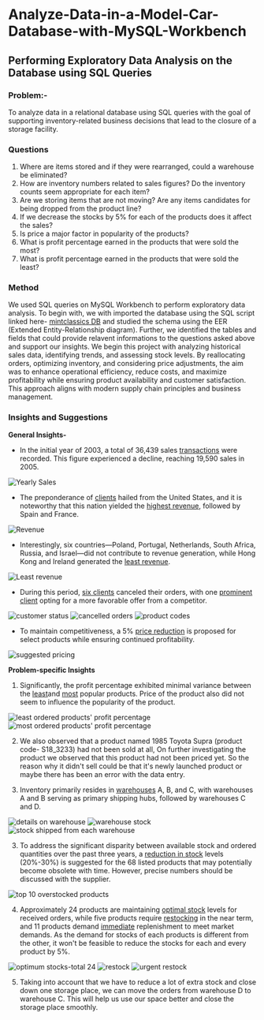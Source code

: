 # Analyze-Data-in-a-Model-Car-Database-with-MySQL-Workbench
## Performing Exploratory Data Analysis on the Database using SQL Queries
### Problem:-
To analyze data in a relational database using SQL queries with the goal of supporting inventory-related business decisions that lead to the closure of a storage facility.
### Questions 

1) Where are items stored and if they were rearranged, could a warehouse be eliminated?
2) How are inventory numbers related to sales figures? Do the inventory counts seem appropriate for each item?
3) Are we storing items that are not moving? Are any items candidates for being dropped from the product line?
4) If we decrease the stocks by 5% for each of the products does it affect the sales?
5) Is price a major factor in popularity of the products?
6) What is profit percentage earned in the products that were sold the most?
7) What is profit percentage earned in the products that were sold the least?

### Method
We used SQL queries on MySQL Workbench to perform exploratory data analysis. To begin with, we with imported the database using the SQL script linked here- [mintclassics DB](Kk6HcEYrS-23P-RaCeFG2Q_8cc95a70f07644cc9cba5af99ad5b1f1_mintclassicsDB.sql) and studied the schema using the EER (Extended Entity-Relationship diagram). Further, we identified the tables and fields that could provide relavent informations to the questions asked above and support our insights. 
We begin this project with analyzing historical sales data, identifying trends, and assessing stock levels. By reallocating orders, optimizing inventory, and considering price adjustments, the aim was to enhance operational efficiency, reduce costs, and maximize profitability while ensuring product availability and customer satisfaction. This approach aligns with modern supply chain principles and business management.


### Insights and Suggestions
**General Insights-**
- In the initial year of 2003, a total of 36,439 sales [transactions](yearlySales.sql) were recorded. This figure experienced a decline, reaching 19,590 sales in 2005.

![Yearly Sales](https://github.com/aparajita1721/Analyze-Data-in-a-Model-Car-Database-with-MySQL-Workbench/assets/143907878/e2830b0e-adff-471d-bc06-2c6fc9d69a5f)


- The preponderance of [clients](clientCount.sql) hailed from the United States, and it is noteworthy that this nation yielded the [highest revenue](profitCountries.sql), followed by Spain and France.

![Revenue](https://github.com/aparajita1721/Analyze-Data-in-a-Model-Car-Database-with-MySQL-Workbench/assets/143907878/a091992e-0556-4038-91a1-21cccf2e576b)


- Interestingly, six countries—Poland, Portugal, Netherlands, South Africa, Russia, and Israel—did not contribute to revenue generation, while Hong Kong and Ireland generated the [least revenue](leastProfitCountries.sql).

![Least revenue](https://github.com/aparajita1721/Analyze-Data-in-a-Model-Car-Database-with-MySQL-Workbench/assets/143907878/c261d86a-5782-45d1-8ca6-e61ac7a43e15)

- During this period, [six clients](cancelledOrders.sql) canceled their orders, with one [prominent client](majorOrder.sql) opting for a more favorable offer from a competitor.

![customer status](https://github.com/aparajita1721/Analyze-Data-in-a-Model-Car-Database-with-MySQL-Workbench/assets/143907878/fd97f953-7a1c-4c33-a589-24dab8dc5ecb)
![cancelled orders](https://github.com/aparajita1721/Analyze-Data-in-a-Model-Car-Database-with-MySQL-Workbench/assets/143907878/8666e062-63d2-4279-b576-199c9850ba96)
![product codes](https://github.com/aparajita1721/Analyze-Data-in-a-Model-Car-Database-with-MySQL-Workbench/assets/143907878/73c43b13-718f-4b94-aba0-3726eb043e7a)

- To maintain competitiveness, a 5% [price reduction](majorOrder.sql) is proposed for select products while ensuring continued profitability.

![suggested pricing](https://github.com/aparajita1721/Analyze-Data-in-a-Model-Car-Database-with-MySQL-Workbench/assets/143907878/6eca04ef-8d1b-4c91-9a71-36007fb9f6fb)

**Problem-specific Insights**
1. Significantly, the profit percentage exhibited minimal variance between the [least](leastOrderedProfit.sql)and [most](mostOrderedProfit.sql) popular products. Price of the product also did not seem to influence the popularity of the product.

![least ordered products' profit percentage](https://github.com/aparajita1721/Analyze-Data-in-a-Model-Car-Database-with-MySQL-Workbench/assets/143907878/d357dd16-9ca9-405f-860f-82264d901122)
![most ordered products' profit percentage](https://github.com/aparajita1721/Analyze-Data-in-a-Model-Car-Database-with-MySQL-Workbench/assets/143907878/6c771de2-0ab6-4ea6-a494-021c108f9830)

2. We also observed that a product named 1985 Toyota Supra (product code- S18_3233) had not been sold at all, On further investigating the product we observed that this product had not been priced yet. So the reason why it didn't sell could be that it's newly launched product or maybe there has been an error with the data entry.

2.  Inventory primarily resides in [warehouses](warehouseStock.sql) A, B, and C, with warehouses A and B serving as primary shipping hubs, followed by warehouses C and D.

![details on warehouse](https://github.com/aparajita1721/Analyze-Data-in-a-Model-Car-Database-with-MySQL-Workbench/assets/143907878/309fe3b0-59af-495f-a057-111c71e46402)
![warehouse stock](https://github.com/aparajita1721/Analyze-Data-in-a-Model-Car-Database-with-MySQL-Workbench/assets/143907878/1a594039-332e-406e-b8af-07cd58585d78)
![stock shipped from each warehouse](https://github.com/aparajita1721/Analyze-Data-in-a-Model-Car-Database-with-MySQL-Workbench/assets/143907878/16f67c1b-714d-40e7-bd45-526fef48a648)

3. To address the significant disparity between available stock and ordered quantities over the past three years, a [reduction in stock](
stockReduction.sql) levels (20%-30%) is suggested for the 68 listed products that may potentially become obsolete with time. However, precise numbers should be discussed with the supplier.

![top 10 overstocked products](https://github.com/aparajita1721/Analyze-Data-in-a-Model-Car-Database-with-MySQL-Workbench/assets/143907878/f546db1a-cc18-40b3-9b1c-2b415572ba35)

4. Approximately 24 products are maintaining [optimal stock](optimalStocks.sql) levels for received orders, while five products require [restocking](restock.sql) in the near term, and 11 products demand [immediate](urgentRestock.sql) replenishment to meet market demands. As the demand for stocks of each products is different from the other, it won't be feasible to reduce the stocks for each and every product by 5%.

![optimum stocks-total 24](https://github.com/aparajita1721/Analyze-Data-in-a-Model-Car-Database-with-MySQL-Workbench/assets/143907878/6decb430-c762-429d-ac7f-ec312d1fb362)
![restock](https://github.com/aparajita1721/Analyze-Data-in-a-Model-Car-Database-with-MySQL-Workbench/assets/143907878/5de55126-8d4e-4845-9420-409dc83cd72c)
![urgent restock](https://github.com/aparajita1721/Analyze-Data-in-a-Model-Car-Database-with-MySQL-Workbench/assets/143907878/7b1f0f8e-505a-4fdf-a910-e634de5f37b9)

5. Taking into account that we have to reduce a lot of extra stock and close down one storage place, we can move the orders from warehouse D to warehouse C. This will help us use our space better and close the storage place smoothly.
